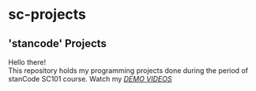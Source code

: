 # sc-projects
## 'stancode' Projects
Hello there!\
This repository holds my programming projects done during the period of stanCode SC101 course.
Watch my *[DEMO VIDEOS](https://www.dropbox.com/sh/nswprh75biiaobn/AADyQzQ9chSwvNHoR8BaPgwua?dl=0)*
